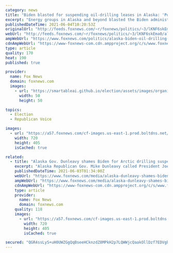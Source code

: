 ```yaml
---
category: news
title: "Biden blasted for suspending oil-drilling leases in Alaska: 'Political football'"
excerpt: "Energy groups in Alaska and beyond blasted the Biden administration for suspending long-sought oil and gas leases in the Arctic National Wildlife Refuge (ANWR) this week pending review."
publishedDateTime: 2021-06-04T10:20:53Z
originalUrl: "http://feeds.foxnews.com/~r/foxnews/politics/~3/lKNF6skEma0/alaska-biden-oil-drilling-anwr-leases-interior-arctic"
webUrl: "http://feeds.foxnews.com/~r/foxnews/politics/~3/lKNF6skEma0/alaska-biden-oil-drilling-anwr-leases-interior-arctic"
ampWebUrl: "https://www.foxnews.com/politics/alaska-biden-oil-drilling-anwr-leases-interior-arctic.amp"
cdnAmpWebUrl: "https://www-foxnews-com.cdn.ampproject.org/c/s/www.foxnews.com/politics/alaska-biden-oil-drilling-anwr-leases-interior-arctic.amp"
type: article
quality: 170
heat: 190
published: true

provider:
  name: Fox News
  domain: foxnews.com
  images:
    - url: "https://smartableai.github.io/election/assets/images/organizations/foxnews.com-50x50.jpg"
      width: 50
      height: 50

topics:
  - Election
  - Republican Voice

images:
  - url: "https://a57.foxnews.com/cf-images.us-east-1.prod.boltdns.net/v1/static/694940094001/5b6dbf32-c086-4ac4-b5d8-95c6d3e80346/211d4f3c-5795-4bc7-b8b4-535397f32364/1280x720/match/720/405/image.jpg?ve=1&tl=1"
    width: 720
    height: 405
    isCached: true

related:
  - title: "Alaska Gov. Dunleavy shames Biden for Arctic drilling suspension: It's ‘all about canceling opportunity'"
    excerpt: "Alaska Republican Gov. Mike Dunleavy called President Joe Biden’s decision to suspend Arctic drilling leases is plainly irrational and unproductive during a Wednesday interview on “Your World with Neil Cavuto."
    publishedDateTime: 2021-06-03T01:34:00Z
    webUrl: "https://www.foxnews.com/media/alaska-dunleavy-shames-biden-arctic-drilling-suspension"
    ampWebUrl: "https://www.foxnews.com/media/alaska-dunleavy-shames-biden-arctic-drilling-suspension.amp"
    cdnAmpWebUrl: "https://www-foxnews-com.cdn.ampproject.org/c/s/www.foxnews.com/media/alaska-dunleavy-shames-biden-arctic-drilling-suspension.amp"
    type: article
    provider:
      name: Fox News
      domain: foxnews.com
    quality: 118
    images:
      - url: "https://a57.foxnews.com/cf-images.us-east-1.prod.boltdns.net/v1/static/694940094001/5b6dbf32-c086-4ac4-b5d8-95c6d3e80346/211d4f3c-5795-4bc7-b8b4-535397f32364/1280x720/match/720/405/image.jpg?ve=1&tl=1"
        width: 720
        height: 405
        isCached: true

secured: "QGR4ssLyS+uH0UWZGgQqBseeHCknzdZ8MPkH2p7LQWWjcQaakOllDzf7EDVgbXCZmveR+IP+wG3WqnK2y5P+wJ6AtjR5V4skd+A3afNNVlwlgshUd1Wq8DvIGZZl6zTO5PgQS7eQfdTOkScef/uuojLLktfzid9WqjjInz+ge6eatBnEN+qEW6zaE1zqSFpEbgS+LRQHOZkZmUKWUrIe/MqzK3dOIdvXSpJdR7T6IicgR4piiZuY6/hv9WfF2rQkChq/8+VWLvADZ5DdWwZiHAyEdcYRcwQs+5qUw3ZkRN02wzLijw7bpHBd2fkunm6k5hbh26JJC5DAVK2cqF4lOSwbNYaQEzLkUDf+lgNfR9E=;cXJa70hX3xKCKVzFS+4Z5w=="
---
```



